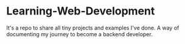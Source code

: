 # Learning-Web-Development
It's a repo to share all tiny projects and examples I've done. A way of documenting my journey to become a backend developer.
